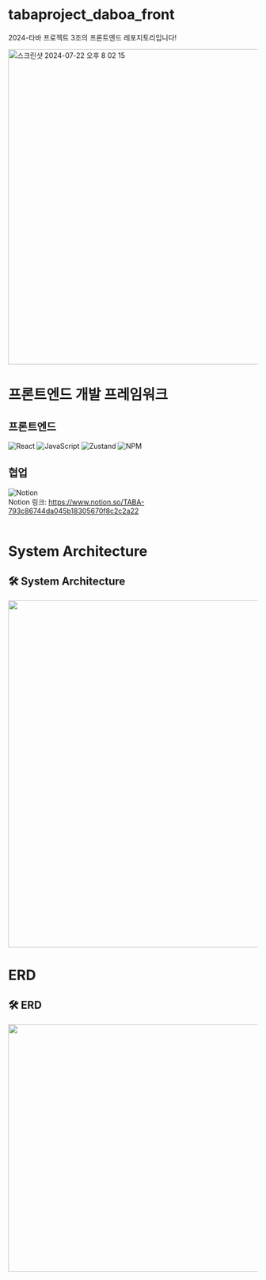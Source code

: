 # tabaproject_daboa_front

2024-타바 프로젝트 3조의 프론트엔드 레포지토리입니다!

<img width="636" alt="스크린샷 2024-07-22 오후 8 02 15" src="https://github.com/user-attachments/assets/4e1e4f0d-44c5-41a6-9e81-58adbad20234">

# 프론트엔드 개발 프레임워크
## 프론트엔드
![React](https://img.shields.io/badge/React-%2320232a.svg?style=flat&logo=react&logoColor=%2361DAFB)
![JavaScript](https://img.shields.io/badge/JavaScript-%23323330.svg?style=flat&logo=javascript&logoColor=%23F7DF1E)
![Zustand](https://img.shields.io/badge/Zustand-%238D6748.svg?style=flat)
![NPM](https://img.shields.io/badge/NPM-%23CB3837.svg?style=flat&logo=npm&logoColor=white)

## 협업
![Notion](https://img.shields.io/badge/Notion-%23000000?style=flat&logo=notion&logoColor=white)  
Notion 링크: https://www.notion.so/TABA-793c86744da045b18305670f8c2c2a22
<br/><br/>



# System Architecture
## 🛠️ System Architecture
<img src="https://github.com/user-attachments/assets/cdee9db6-982e-4564-adcb-3c5785d9c5f5" width="800" height="700"/>
</div>

# ERD
## 🛠️ ERD
<img src="https://github.com/user-attachments/assets/37e74be4-ba5f-4ca2-8add-c2e895e537e9" width="800" height="500"/>
</div>
